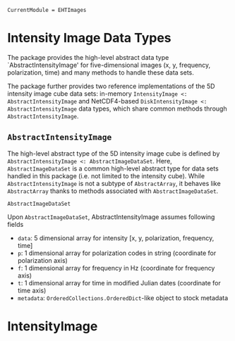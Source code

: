 ```@meta
CurrentModule = EHTImages
```

# Intensity Image Data Types
The package provides the high-level abstract data type `AbstractIntensityImage' for  five-dimensional images (x, y, frequency, polarization, time) and many methods to handle these data sets. 

The package further provides two reference implementations of the 5D intensity image cube data sets: in-memory `IntensityImage <: AbstractIntensityImage` and NetCDF4-based `DiskIntensityImage <: AbstractIntensityImage` data types, which share common methods through `AbstractIntensityImage`.


## `AbstractIntensityImage`
The high-level abstract type of the 5D intensity image cube is defined by `AbstractIntensityImage <: AbstractImageDataSet`. Here, `AbstractImageDataSet` is a common high-level abstract type for data sets handled in this package (i.e. not limited to the intensity cube). While `AbstractIntensityImage` is not a subtype of `AbstractArray`, it behaves like `AbstractArray` thanks to methods associated with `AbstractImageDataSet`.
```@docs
AbstractImageDataSet
```

Upon `AbstractImageDataSet`, AbstractIntensityImage assumes following fields
- `data`: 5 dimensional array for intensity [x, y, polarization, frequency, time]
- `p`: 1 dimensional array for polarization codes in string (coordinate for polarization axis)
- `f`: 1 dimensional array for frequency in Hz (coordinate for frequency axis)
- `t`: 1 dimensional array for time in modified Julian dates (coordinate for time axis)
- `metadata`: `OrderedCollections.OrderedDict`-like object to stock metadata


# IntensityImage
